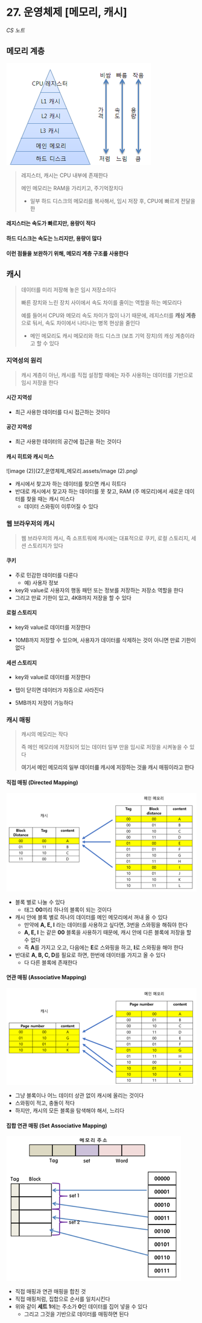 # 27. 운영체제 [메모리, 캐시]

*CS 노트*



## 메모리 계층

![996B92345BE2467F31](27_운영체제_메모리.assets/996B92345BE2467F31.png)



> 레지스터, 캐시는 CPU 내부에 존재한다
>
> 메인 메모리는 RAM을 가리키고, 주기억장치다
>
> - 일부 하드 디스크의 메모리를 복사해서, 임시 저장 후, CPU에 빠르게 전달을 한

#### 레지스터는 속도가 빠르지만, 용량이 적다

#### 하드 디스크는 속도는 느리지만, 용량이 많다

#### 이런 점들을 보완하기 위해, 메모리 계층 구조를 사용한다





## 캐시

> 데이터를 미리 저장해 놓은 임시 저장소이다
>
> 빠른 장치와 느린 장치 사이에서 속도 차이를 줄이는 역할을 하는 메모리다
>
> 예를 들어서 CPU와 메모리 속도 차이가 많이 나기 때문에, 레지스터를 **캐싱 계층**으로 둬서, 속도 차이에서 나타나는 병목 현상을 줄인다
>
> - 메인 메모리도 캐시 메모리와 하드 디스크 (보조 기억 장치)의 캐싱 계층이라고 할 수 있다



### 지역성의 원리

> 캐시 계층이 아닌, 캐시를 직접 설정할 때에는 자주 사용하는 데이터를 기반으로 임시 저장을 한다



#### 시간 지역성

- 최근 사용한 데이터를 다시 접근하는 것이다



#### 공간 지역성

- 최근 사용한 데이터의 공간에 접근을 하는 것이다



#### 캐시 히트와 캐시 미스

![image (2)](27_운영체제_메모리.assets/image (2).png)

- 캐시에서 찾고자 하는 데이터를 찾으면 캐시 히트다
- 반대로 캐시에서 찾고자 하는 데이터를 못 찾고, RAM (주 메모리)에서 새로운 데이터를 찾을 때는 캐시 미스다
  - 데이터 스와핑이 이루어질 수 있다





### 웹 브라우저의 캐시

> 웹 브라우저의 캐시, 즉 소프트워에 캐시에는 대표적으로 쿠키, 로컬 스토리지, 세션 스토리지가 있다



#### 쿠키

- 주로 민감한 데이터를 다룬다
  - 예) 사용자 정보
- key와 value로 사용자의 행동 패턴 또는 정보를 저장하는 저장소 역할을 한다
- 그리고 만료 기한이 있고, 4KB까지 저장을 할 수 있다



#### 로컬 스토리지

- key와 value로 데이터를 저장한다

- 10MB까지 저장할 수 있으며, 사용자가 데이터를 삭제하는 것이 아니면 만료 기한이 없다



#### 세션 스토리지

- key와 value로 데이터를 저장한다

- 탭이 닫히면 데이터가 자동으로 사라진다
- 5MB까지 저장이 가능하다





### 캐시 매핑

> 캐시의 메모리는 작다
>
> 즉 메인 메모리에 저장되어 있는 데이터 일부 만을 임시로 저장을 시켜놓을 수 있다
>
> **여기서 메인 메모리의 일부 데이터를 캐시에 저장하는 것을 캐시 매핑이라고 한다**



#### 직접 매핑 (Directed Mapping)

<img src="27_운영체제_메모리.assets/image-20230314102224386.png" alt="image-20230314102224386" style="zoom:50%;" />

- 블록 별로 나눌 수 있다
  - 태그 **00**끼리 하나의 블록이 되는 것이다
- 캐시 안에 블록 별로 하나의 데이터를 메인 메모리에서 꺼내 올 수 있다
  - 만약에 **A, E, I** 라는 데이터를 사용하고 싶다면, 3번을 스와핑을 해줘야 한다
  - **A, E, I** 는 같은 **00** 블록을 사용하기 때문에, 캐시 안에 다른 블록에 저장을 할 수 없다
  - 즉 **A**를 가지고 오고, 다음에는 **E**로 스와핑을 하고, **I**로 스와핑을 해야 한다
- 반대로 **A, B, C, D**를 필요로 하면, 한번에 데이터를 가지고 올 수 있다
  - 다 다른 블록에 존재한다



#### 연관 매핑 (Associative Mapping)

<img src="27_운영체제_메모리.assets/image-20230314103125863.png" alt="image-20230314103125863" style="zoom:50%;" />

- 그냥 블록이나 어느 데이터 상관 없이 캐시에 올리는 것이다
- 스와핑이 적고, 충돌이 적다
- 하지만, 캐시의 모든 블록을 탐색해야 해서, 느리다



#### 집합 연관 매핑 (Set Associative Mapping)

<img src="27_운영체제_메모리.assets/2506BF5057FB840210.png" alt="2506BF5057FB840210" style="zoom:80%;" />

- 직접 매핑과 연관 매핑을 합친 것
- 직접 매핑처럼, 집합으로 순서를 일치시킨다
- 위와 같이 **세트 1**에는 주소가 **0**인 데이터를 집어 넣을 수 있다
  - 그리고 그것을 기반으로 데이터를 매핑하면 된다

